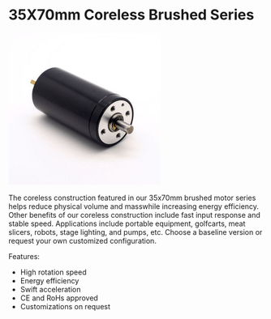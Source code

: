 # 35X70mm Coreless Brushed Series

![35X70mm Coreless Brushed Series](https://github.com/3rdEyeLabs-io/LDO-Motors/blob/main/Coreless%20Motor/35X70mm%20Coreless%20Brushed%20Series/35X70mm%20Coreless%20Brushed%20Series.jpg)

The coreless construction featured in our 35x70mm brushed motor series helps reduce physical volume and masswhile increasing energy efficiency. 
Other benefits of our coreless construction include fast input response and stable speed. 
Applications include portable equipment, golfcarts, meat slicers, robots, stage lighting, and pumps, etc. 
Choose a baseline version or request your own customized configuration.

Features:

* High rotation speed
* Energy efficiency
* Swift acceleration
* CE and RoHs approved
* Customizations on request
